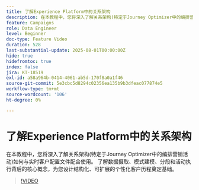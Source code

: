 ```yaml
---
title: 了解Experience Platform中的关系架构
description: 在本教程中，您将深入了解关系架构(特定于Journey Optimizer中的编排营销活动)如何与实时客户配置文件配合使用。 了解数据摄取、模式建模、分段和活动执行背后的核心概念，为您设计结构化、可扩展的个性化客户历程奠定基础。
feature: Campaigns
role: Data Engineer
level: Beginner
doc-type: Feature Video
duration: 528
last-substantial-update: 2025-08-01T00:00:00Z
hide: true
hidefromtoc: true
index: false
jira: KT-18519
exl-id: a58a964b-0414-4061-ab5d-170f8a0a1f46
source-git-commit: 5e3cbc5d8294c02356ea135b9b3dfeac077874e5
workflow-type: tm+mt
source-wordcount: '106'
ht-degree: 0%

---
```


# 了解Experience Platform中的关系架构

在本教程中，您将深入了解关系架构(特定于Journey Optimizer中的编排营销活动)如何与实时客户配置文件配合使用。 了解数据摄取、模式建模、分段和活动执行背后的核心概念，为您设计结构化、可扩展的个性化客户历程奠定基础。

>[!VIDEO](https://video.tv.adobe.com/v/3470224/?learn=on&enablevpops&captions=chi_hans)
